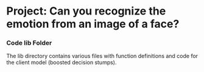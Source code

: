 # Project: Can you recognize the emotion from an image of a face?

### Code lib Folder

The lib directory contains various files with function definitions and code for the client model (boosted decision stumps).

